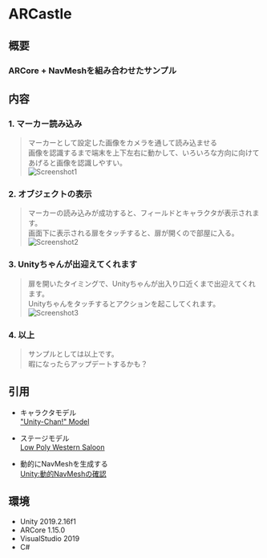 # ARCastle  

## 概要  
### ARCore + NavMeshを組み合わせたサンプル

## 内容  
### 1. マーカー読み込み  
> マーカーとして設定した画像をカメラを通して読み込ませる  
> 画像を認識するまで端末を上下左右に動かして、いろいろな方向に向けてあげると画像を認識しやすい。  
![Screenshot1](https://user-images.githubusercontent.com/17695962/76208163-7778f200-6242-11ea-863c-4d2537b20ef4.PNG)  
  
### 2. オブジェクトの表示  
> マーカーの読み込みが成功すると、フィールドとキャラクタが表示されます。  
> 画面下に表示される扉をタッチすると、扉が開くので部屋に入る。  
![Screenshot2](https://user-images.githubusercontent.com/17695962/76208291-be66e780-6242-11ea-9456-66d093e22144.PNG)  
  
### 3. Unityちゃんが出迎えてくれます  
> 扉を開いたタイミングで、Unityちゃんが出入り口近くまで出迎えてくれます。  
> Unityちゃんをタッチするとアクションを起こしてくれます。  
![Screenshot3](https://user-images.githubusercontent.com/17695962/76208296-c030ab00-6242-11ea-9658-3e689a13990d.PNG)  
  
### 4. 以上  
> サンプルとしては以上です。  
> 暇になったらアップデートするかも？  
  
## 引用  
- キャラクタモデル  
["Unity-Chan!" Model](https://assetstore.unity.com/packages/3d/characters/unity-chan-model-18705)  

- ステージモデル  
[Low Poly Western Saloon](https://assetstore.unity.com/packages/3d/environments/low-poly-western-saloon-85578)  

- 動的にNavMeshを生成する  
[Unity:動的NavMeshの確認](https://simplestar-tech.hatenablog.com/entry/2019/01/05/193136)  

## 環境  
- Unity 2019.2.16f1
- ARCore 1.15.0
- VisualStudio 2019
- C#
